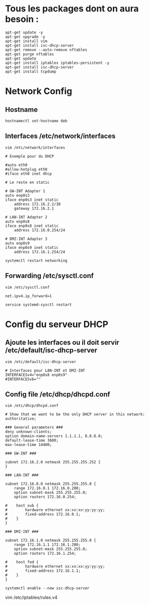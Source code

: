 # Tous les packages dont on aura besoin :

```
apt-get update -y
apt-get upgrade -y
apt-get install vim
apt-get install isc-dhcp-server
apt-get remove --auto-remove nftables
apt-get purge nftables
apt-get update
apt-get install iptables iptables-persistent -y
apt-get install isc-dhcp-server
apt-get install tcpdump
```

# Network Config 

## Hostname

```
hostnamectl set-hostname deb
```

## Interfaces /etc/network/interfaces

```
vim /etc/network/interfaces

# Exemple pour du DHCP

#auto eth0
#allow-hotplug eth0
#iface eth0 inet dhcp

# Le reste en static

# GW-INT Adapter 1
auto enp0s3
iface enp0s3 inet static
    address 172.16.2.2/30
    gateway 172.16.2.1

# LAN-INT Adapter 2
auto enp0s8
iface enp0s8 inet static
    address 172.16.0.254/24

# DMZ-INT Adapter 3
auto enp0s9
iface enp0s9 inet static
    address 172.16.1.254/24

systemctl restart networking
```

## Forwarding /etc/sysctl.conf

```
vim /etc/sysctl.conf

net.ipv4.ip_forward=1

service systemd-sysctl restart
```

# Config du serveur DHCP 

## Ajoute les interfaces ou il doit servir /etc/default/isc-dhcp-server

```
vim /etc/default/isc-dhcp-server

# Interfaces pour LAN-INT et DMZ-INT
INTERFACESv4="enp0s8 enp0s9"
#INTERFACESv6=""
```

## Config file /etc/dhcp/dhcpd.conf

```
vim /etc/dhcp/dhcpd.conf

# Show that we want to be the only DHCP server in this network:
authoritative;

### General parameters ###
deny unknown-clients;
option domain-name-servers 1.1.1.1, 8.8.8.8;
default-lease-time 3600;
max-lease-time 14400;

### GW-INT ###

subnet 172.16.2.0 netmask 255.255.255.252 {
}

### LAN-INT ###

subnet 172.16.0.0 netmask 255.255.255.0 {
    range 172.16.0.1 172.16.0.200;
    option subnet-mask 255.255.255.0;
    option routers 172.16.0.254;
    
#    host xub {
#        hardware ethernet xx:xx:xx:yy:yy:yy;
#        fixed-address 172.16.0.1;
#    }
}

### DMZ-INT ###

subnet 172.16.1.0 netmask 255.255.255.0 {
    range 172.16.1.1 172.16.1.200;
    option subnet-mask 255.255.255.0;
    option routers 172.16.1.254;
    
#    host fed {
#        hardware ethernet xx:xx:xx:yy:yy:yy;
#        fixed-address 172.16.1.1;
#    }
}

systemctl enable --now isc-dhcp-server
```





vim /etc/iptables/rules.v4
